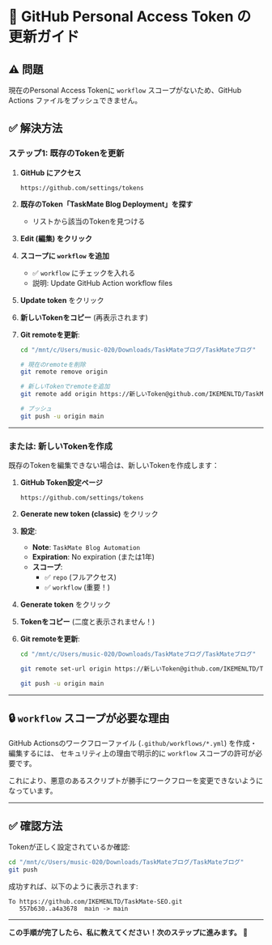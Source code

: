 # 🔑 GitHub Personal Access Token の更新ガイド

## ⚠️ 問題

現在のPersonal Access Tokenに `workflow` スコープがないため、GitHub Actions ファイルをプッシュできません。

## ✅ 解決方法

### ステップ1: 既存のTokenを更新

1. **GitHub にアクセス**
   ```
   https://github.com/settings/tokens
   ```

2. **既存のToken「TaskMate Blog Deployment」を探す**
   - リストから該当のTokenを見つける

3. **Edit (編集) をクリック**

4. **スコープに `workflow` を追加**
   - ✅ `workflow` にチェックを入れる
   - 説明: Update GitHub Action workflow files

5. **Update token** をクリック

6. **新しいTokenをコピー** (再表示されます)

7. **Git remoteを更新**:
   ```bash
   cd "/mnt/c/Users/music-020/Downloads/TaskMateブログ/TaskMateブログ"

   # 現在のremoteを削除
   git remote remove origin

   # 新しいTokenでremoteを追加
   git remote add origin https://新しいToken@github.com/IKEMENLTD/TaskMate-SEO.git

   # プッシュ
   git push -u origin main
   ```

---

### または: 新しいTokenを作成

既存のTokenを編集できない場合は、新しいTokenを作成します：

1. **GitHub Token設定ページ**
   ```
   https://github.com/settings/tokens
   ```

2. **Generate new token (classic)** をクリック

3. **設定**:
   - **Note**: `TaskMate Blog Automation`
   - **Expiration**: No expiration (または1年)
   - **スコープ**:
     - ✅ `repo` (フルアクセス)
     - ✅ `workflow` (重要！)

4. **Generate token** をクリック

5. **Tokenをコピー** (二度と表示されません！)

6. **Git remoteを更新**:
   ```bash
   cd "/mnt/c/Users/music-020/Downloads/TaskMateブログ/TaskMateブログ"

   git remote set-url origin https://新しいToken@github.com/IKEMENLTD/TaskMate-SEO.git

   git push -u origin main
   ```

---

## 🔒 `workflow` スコープが必要な理由

GitHub Actionsのワークフローファイル (`.github/workflows/*.yml`) を作成・編集するには、
セキュリティ上の理由で明示的に `workflow` スコープの許可が必要です。

これにより、悪意のあるスクリプトが勝手にワークフローを変更できないようになっています。

---

## ✅ 確認方法

Tokenが正しく設定されているか確認:

```bash
cd "/mnt/c/Users/music-020/Downloads/TaskMateブログ/TaskMateブログ"
git push
```

成功すれば、以下のように表示されます:
```
To https://github.com/IKEMENLTD/TaskMate-SEO.git
   557b630..a4a3678  main -> main
```

---

**この手順が完了したら、私に教えてください！次のステップに進みます。** 🚀

